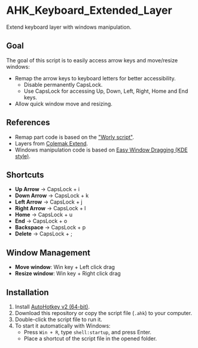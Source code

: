 # AHK_Keyboard_Extended_Layer

Extend keyboard layer with windows manipulation.

## Goal
The goal of this script is to easily access arrow keys and move/resize windows:
- Remap the arrow keys to keyboard letters for better accessibility.
  - Disable permanently CapsLock.
  - Use CapsLock for accessing Up, Down, Left, Right, Home and End keys.
- Allow quick window move and resizing.

## References
- Remap part code is based on the ["Worly script"](https://www.autohotkey.com/boards/viewtopic.php?t=67202).
- Layers from [Colemak Extend](https://colemakmods.github.io/ergonomic-mods/extend.html).
- Windows manipulation code is based on [Easy Window Dragging (KDE style)](https://www.autohotkey.com/docs/v2/scripts/index.htm#EasyWindowDrag_(KDE)).

## Shortcuts
- **Up Arrow** → CapsLock + i  
- **Down Arrow** → CapsLock + k  
- **Left Arrow** → CapsLock + j  
- **Right Arrow** → CapsLock + l  
- **Home** → CapsLock + u  
- **End** → CapsLock + o  
- **Backspace** → CapsLock + p  
- **Delete** → CapsLock + ;  

## Window Management
- **Move window**: Win key + Left click drag  
- **Resize window**: Win key + Right click drag  


## Installation

1. Install [AutoHotkey v2 (64-bit)](https://www.autohotkey.com/download/).
2. Download this repository or copy the script file (`.ahk`) to your computer.
3. Double-click the script file to run it.
4. To start it automatically with Windows:
   - Press `Win + R`, type `shell:startup`, and press Enter.
   - Place a shortcut of the script file in the opened folder.
